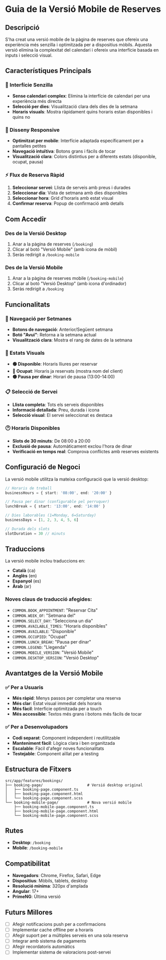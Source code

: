# Guia de la Versió Mobile de Reserves

## Descripció

S'ha creat una versió mobile de la pàgina de reserves que ofereix una experiència més senzilla i optimitzada per a dispositius mòbils. Aquesta versió elimina la complexitat del calendari i ofereix una interfície basada en inputs i selecció visual.

## Característiques Principals

### 🎯 Interfície Senzilla
- **Sense calendari complex**: Elimina la interfície de calendari per una experiència més directa
- **Selecció per dies**: Visualització clara dels dies de la setmana
- **Horaris visuals**: Mostra ràpidament quins horaris estan disponibles i quins no

### 📱 Disseny Responsive
- **Optimitzat per mobile**: Interfície adaptada específicament per a pantalles petites
- **Navegació intuïtiva**: Botons grans i fàcils de tocar
- **Visualització clara**: Colors distintius per a diferents estats (disponible, ocupat, pausa)

### ⚡ Flux de Reserva Ràpid
1. **Seleccionar servei**: Llista de serveis amb preus i durades
2. **Seleccionar dia**: Vista de setmana amb dies disponibles
3. **Seleccionar hora**: Grid d'horaris amb estat visual
4. **Confirmar reserva**: Popup de confirmació amb detalls

## Com Accedir

### Des de la Versió Desktop
1. Anar a la pàgina de reserves (`/booking`)
2. Clicar al botó "Versió Mobile" (amb icona de mòbil)
3. Seràs redirigit a `/booking-mobile`

### Des de la Versió Mobile
1. Anar a la pàgina de reserves mobile (`/booking-mobile`)
2. Clicar al botó "Versió Desktop" (amb icona d'ordinador)
3. Seràs redirigit a `/booking`

## Funcionalitats

### 📅 Navegació per Setmanes
- **Botons de navegació**: Anterior/Següent setmana
- **Botó "Avui"**: Retorna a la setmana actual
- **Visualització clara**: Mostra el rang de dates de la setmana

### 🎨 Estats Visuals
- **🟢 Disponible**: Horaris lliures per reservar
- **🔴 Ocupat**: Horaris ja reservats (mostra nom del client)
- **🟡 Pausa per dinar**: Horari de pausa (13:00-14:00)

### 📋 Selecció de Servei
- **Llista completa**: Tots els serveis disponibles
- **Informació detallada**: Preu, durada i icona
- **Selecció visual**: El servei seleccionat es destaca

### 🕐 Horaris Disponibles
- **Slots de 30 minuts**: De 08:00 a 20:00
- **Exclusió de pausa**: Automàticament exclou l'hora de dinar
- **Verificació en temps real**: Comprova conflictes amb reserves existents

## Configuració de Negoci

La versió mobile utilitza la mateixa configuració que la versió desktop:

```typescript
// Horaris de treball
businessHours = { start: '08:00', end: '20:00' }

// Pausa per dinar (configurable pel perruquer)
lunchBreak = { start: '13:00', end: '14:00' }

// Dies laborables (1=Monday, 6=Saturday)
businessDays = [1, 2, 3, 4, 5, 6]

// Durada dels slots
slotDuration = 30 // minuts
```

## Traduccions

La versió mobile inclou traduccions en:
- **Català** (ca)
- **Anglès** (en)
- **Espanyol** (es)
- **Àrab** (ar)

### Noves claus de traducció afegides:
- `COMMON.BOOK_APPOINTMENT`: "Reservar Cita"
- `COMMON.WEEK_OF`: "Setmana del"
- `COMMON.SELECT_DAY`: "Selecciona un dia"
- `COMMON.AVAILABLE_TIMES`: "Horaris disponibles"
- `COMMON.AVAILABLE`: "Disponible"
- `COMMON.OCCUPIED`: "Ocupat"
- `COMMON.LUNCH_BREAK`: "Pausa per dinar"
- `COMMON.LEGEND`: "Llegenda"
- `COMMON.MOBILE_VERSION`: "Versió Mobile"
- `COMMON.DESKTOP_VERSION`: "Versió Desktop"

## Avantatges de la Versió Mobile

### ✅ Per a Usuaris
- **Més ràpid**: Menys passos per completar una reserva
- **Més clar**: Estat visual immediat dels horaris
- **Més fàcil**: Interfície optimitzada per a touch
- **Més accessible**: Textos més grans i botons més fàcils de tocar

### ✅ Per a Desenvolupadors
- **Codi separat**: Component independent i reutilitzable
- **Manteniment fàcil**: Lògica clara i ben organitzada
- **Escalable**: Fàcil d'afegir noves funcionalitats
- **Testejable**: Component aïllat per a testing

## Estructura de Fitxers

```
src/app/features/bookings/
├── booking-page/                    # Versió desktop original
│   ├── booking-page.component.ts
│   ├── booking-page.component.html
│   └── booking-page.component.scss
└── booking-mobile-page/             # Nova versió mobile
    ├── booking-mobile-page.component.ts
    ├── booking-mobile-page.component.html
    └── booking-mobile-page.component.scss
```

## Rutes

- **Desktop**: `/booking`
- **Mobile**: `/booking-mobile`

## Compatibilitat

- **Navegadors**: Chrome, Firefox, Safari, Edge
- **Dispositius**: Mòbils, tablets, desktop
- **Resolució mínima**: 320px d'amplada
- **Angular**: 17+
- **PrimeNG**: Última versió

## Futurs Millores

- [ ] Afegir notificacions push per a confirmacions
- [ ] Implementar cache offline per a horaris
- [ ] Afegir suport per a múltiples serveis en una sola reserva
- [ ] Integrar amb sistema de pagaments
- [ ] Afegir recordatoris automàtics
- [ ] Implementar sistema de valoracions post-servei 
